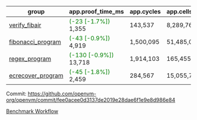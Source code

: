 | group | app.proof_time_ms | app.cycles | app.cells_used | leaf.proof_time_ms | leaf.cycles | leaf.cells_used |
| -- | -- | -- | -- | -- | -- | -- |
| [verify_fibair](https://github.com/openvm-org/openvm/blob/benchmark-results/benchmarks-pr/1364/verify_fibair-fee0acee0d3137de2019e28dae6f1e9e8d986e84.md) |<span style='color: green'>(-23 [-1.7%])</span> 1,355 |  143,537 |  8,289,760 |- | - | - |
| [fibonacci_program](https://github.com/openvm-org/openvm/blob/benchmark-results/benchmarks-pr/1364/fibonacci-fee0acee0d3137de2019e28dae6f1e9e8d986e84.md) |<span style='color: green'>(-43 [-0.9%])</span> 4,919 |  1,500,095 |  51,485,080 |- | - | - |
| [regex_program](https://github.com/openvm-org/openvm/blob/benchmark-results/benchmarks-pr/1364/regex-fee0acee0d3137de2019e28dae6f1e9e8d986e84.md) |<span style='color: green'>(-130 [-0.9%])</span> 13,718 |  1,914,103 |  165,455,373 |- | - | - |
| [ecrecover_program](https://github.com/openvm-org/openvm/blob/benchmark-results/benchmarks-pr/1364/ecrecover-fee0acee0d3137de2019e28dae6f1e9e8d986e84.md) |<span style='color: green'>(-45 [-1.8%])</span> 2,459 |  284,567 |  15,055,723 |- | - | - |


Commit: https://github.com/openvm-org/openvm/commit/fee0acee0d3137de2019e28dae6f1e9e8d986e84

[Benchmark Workflow](https://github.com/openvm-org/openvm/actions/runs/13290893550)
